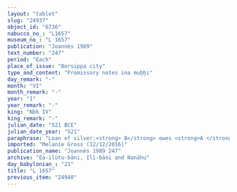 ```yaml
---
layout: "tablet"
slug: "24937"
object_id: "6736"
nabucco_no_: "L1657"
museum_no_: "L 1657"
publication: "Joannès 1989"
text_number: "247"
period: "Each"
place_of_issue: "Borsippa city"
type_and_content: "Promissory notes ina muẖẖi"
day_remark: "-"
month: "VI"
month_remark: "-"
year: "1"
year_remark: "-"
king: "Nbk IV"
king_remark: "-"
julian_date: "521 BCE"
julian_date_year: "521"
paraphrase: "Loan of silver:<strong> B</strong> owes <strong>A </strong>1/3 mina of silver by 1/8 alloy (<em>bitqu</em>) per shekel, without interest (<em>qaqqadu</em>). He will give the silver in its capital sum back in Ta&scaron;rīt (VII). 3 witnesses (including Nab&ucirc;-&scaron;umu-ukīn/Nādinu//(Ea-)ilūtu-bāni) and the scribe.<br /> &nbsp;<br /> <strong>A</strong> = Mu&scaron;ēzib-Bēl/Zēr-Bābili//(Ea-)ilūtu-bāni; <strong>B</strong> = Erība-Marduk/&Scaron;umu-ukīn//(Ea-)ilūtu-bāni; Scribe = Bēl-iddin/Arad-Nab&ucirc;<br /> &nbsp;"
imported: "Melanie Gross (12/12/2016)"
publication_name: "Joannès 1989 247"
archive: "Ea-ilūtu-bāni, Ilī-bāni and Nanāhu"
day_babylonian_: "21"
title: "L 1657"
previous_item: "24940"
---
```

